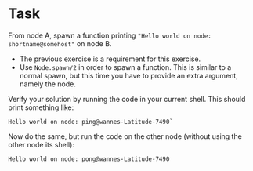 # Task

From node A, spawn a function printing `"Hello world on node: shortname@somehost"` on node B.

* The previous exercise is a requirement for this exercise.
* Use `Node.spawn/2` in order to spawn a function. This is similar to a normal spawn, but this time you have to provide an extra argument, namely the node.

Verify your solution by running the code in your current shell. This should print something like:

```text
Hello world on node: ping@wannes-Latitude-7490`
```

Now do the same, but run the code on the other node (without using the other node its shell):

```text
Hello world on node: pong@wannes-Latitude-7490
```
